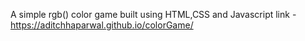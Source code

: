 A simple rgb() color game built using HTML,CSS and Javascript
link - https://aditchhaparwal.github.io/colorGame/
